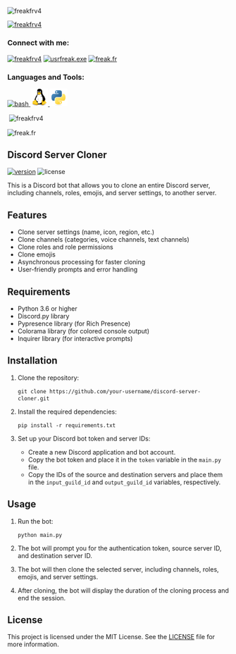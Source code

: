 <p align="left"> <img src="https://komarev.com/ghpvc/?username=freakfrv4&label=Profile%20views&color=0e75b6&style=flat" alt="freakfrv4" /> </p>

<p align="left"> <a href="https://twitter.com/freakfrv4" target="blank"><img src="https://img.shields.io/twitter/follow/Freak.fr?logo=twitter&style=for-the-badge" alt="freakfrv4" /></a> </p>

<h3 align="left">Connect with me:</h3>
<p align="left">
<a href="https://twitter.com/freakfrv4" target="blank"><img align="center" src="https://raw.githubusercontent.com/rahuldkjain/github-profile-readme-generator/master/src/images/icons/Social/twitter.svg" alt="freakfrv4" height="30" width="40" /></a>
<a href="https://instagram.com/usrfreak.exe" target="blank"><img align="center" src="https://raw.githubusercontent.com/rahuldkjain/github-profile-readme-generator/master/src/images/icons/Social/instagram.svg" alt="usrfreak.exe" height="30" width="40" /></a>
<a href="https://discord.gg/freak.fr" target="blank"><img align="center" src="https://raw.githubusercontent.com/rahuldkjain/github-profile-readme-generator/master/src/images/icons/Social/discord.svg" alt="freak.fr" height="30" width="40" /></a>
</p>

<h3 align="left">Languages and Tools:</h3>
<p align="left"> <a href="https://www.gnu.org/software/bash/" target="_blank" rel="noreferrer"> <img src="https://www.vectorlogo.zone/logos/gnu_bash/gnu_bash-icon.svg" alt="bash" width="40" height="40"/> </a> <a href="https://www.linux.org/" target="_blank" rel="noreferrer"> <img src="https://raw.githubusercontent.com/devicons/devicon/master/icons/linux/linux-original.svg" alt="linux" width="40" height="40"/> </a> <a href="https://www.python.org" target="_blank" rel="noreferrer"> <img src="https://raw.githubusercontent.com/devicons/devicon/master/icons/python/python-original.svg" alt="python" width="40" height="40"/> </a> </p>

<p>&nbsp;<img align="center" src="https://github-readme-stats.vercel.app/api?username=freakfrv4&show_icons=true&locale=en" alt="freakfrv4" /></p>
<p><img align="center" src="https://github-readme-streak-stats.herokuapp.com/?user=freakfrv4&" alt="freak.fr" /></p>

## Discord Server Cloner
[![version](https://img.shields.io/badge/version-1.0-red)](https://github.com/your-username/your-repo/releases/tag/v1.0.0)
![license](https://img.shields.io/badge/license-MIT-red)

This is a Discord bot that allows you to clone an entire Discord server, including channels, roles, emojis, and server settings, to another server.

## Features
- Clone server settings (name, icon, region, etc.)
- Clone channels (categories, voice channels, text channels)
- Clone roles and role permissions
- Clone emojis
- Asynchronous processing for faster cloning
- User-friendly prompts and error handling

## Requirements
- Python 3.6 or higher
- Discord.py library
- Pypresence library (for Rich Presence)
- Colorama library (for colored console output)
- Inquirer library (for interactive prompts)

## Installation
1. Clone the repository:
   ```
   git clone https://github.com/your-username/discord-server-cloner.git
   ```

2. Install the required dependencies:
   ```
   pip install -r requirements.txt
   ```

3. Set up your Discord bot token and server IDs:
   - Create a new Discord application and bot account.
   - Copy the bot token and place it in the `token` variable in the `main.py` file.
   - Copy the IDs of the source and destination servers and place them in the `input_guild_id` and `output_guild_id` variables, respectively.

## Usage
1. Run the bot:
   ```
   python main.py
   ```

2. The bot will prompt you for the authentication token, source server ID, and destination server ID.

3. The bot will then clone the selected server, including channels, roles, emojis, and server settings.

4. After cloning, the bot will display the duration of the cloning process and end the session.

## License
This project is licensed under the MIT License. See the [LICENSE](LICENSE) file for more information.

